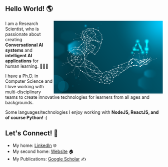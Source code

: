 ## Hello World! 🌎 

<a href="https://github.com/mckolu/mckolu/blob/main/1.png"><img align="right" width="349" height="auto" src="https://github.com/mckolu/mckolu/blob/main/1.png"></a>

<!-- <a href="https://github.com/mckolu/mckolu/blob/main/python.jpg"><img align="right" width="349" height="auto" src="https://github.com/mckolu/mckolu/blob/main/python.jpg"></a> -->

I am a Research Scientist, who is passionate about creating **Conversational AI systems** and **intelligent AI applications** for human learning. 👨🏻‍💻

I have a Ph.D. in Computer Science and I love working with multi-disciplinary teams to create innovative technologies for learners from all ages and backgrounds. 

Some languages/technologies I enjoy working with **NodeJS, ReactJS, and of course Python!** :)  

## Let's Connect! 🤝

- My home: <a href="https://www.linkedin.com/in/mehmet-celepkolu/">LinkedIn</a> 🌐
- My second home: <a href="https://mckolu.github.io/">Website</a>  🏠 
- My Publications: <a href="https://scholar.google.com/citations?user=Lfj38jUAAAAJ&hl=en">Google Scholar</a> ✍️

<b>
 
 
